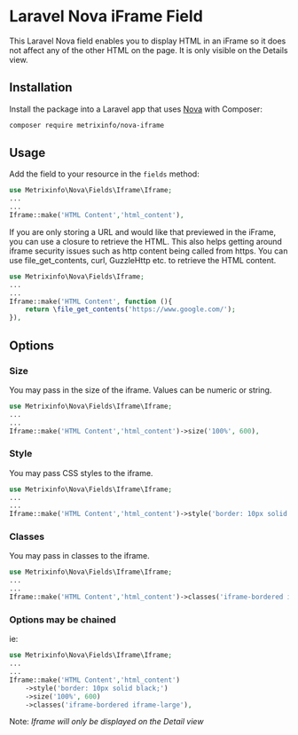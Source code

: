 # Laravel Nova iFrame Field 

This Laravel Nova field enables you to display HTML in an iFrame so it does not affect any of the other HTML on the page.
It is only visible on the Details view.

## Installation

Install the package into a Laravel app that uses [Nova](https://nova.laravel.com) with Composer:

```bash
composer require metrixinfo/nova-iframe
```

## Usage

Add the field to your resource in the ```fields``` method:

```php
use Metrixinfo\Nova\Fields\Iframe\Iframe;
...
...
Iframe::make('HTML Content','html_content'),
```

If you are only storing a URL and would like that previewed in the iFrame, you can use a closure to retrieve the HTML.
This also helps getting around iframe security issues such as http content being called from https.
You can use file_get_contents, curl, GuzzleHttp etc. to retrieve the HTML content.

```php
use Metrixinfo\Nova\Fields\Iframe;
...
...
Iframe::make('HTML Content', function (){
    return \file_get_contents('https://www.google.com/');
}),
```

## Options

### Size
You may pass in the size of the iframe. Values can be numeric or string.

```php
use Metrixinfo\Nova\Fields\Iframe\Iframe;
...
...
Iframe::make('HTML Content','html_content')->size('100%', 600),
```

### Style
You may pass CSS styles to the iframe.

```php
use Metrixinfo\Nova\Fields\Iframe\Iframe;
...
...
Iframe::make('HTML Content','html_content')->style('border: 10px solid black;'),
```

### Classes
You may pass in classes to the iframe.

```php
use Metrixinfo\Nova\Fields\Iframe\Iframe;
...
...
Iframe::make('HTML Content','html_content')->classes('iframe-bordered iframe-large'),
```

### Options may be chained
ie: 
```php
use Metrixinfo\Nova\Fields\Iframe\Iframe;
...
...
Iframe::make('HTML Content','html_content')
    ->style('border: 10px solid black;')
    ->size('100%', 600)
    ->classes('iframe-bordered iframe-large'),
```

Note: _Iframe will only be displayed on the Detail view_
